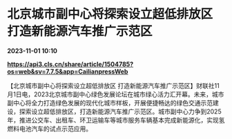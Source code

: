 # 北京城市副中心将探索设立超低排放区 打造新能源汽车推广示范区

**2023-11-01 10:10**

**https://api3.cls.cn/share/article/1504785?os=web&sv=7.7.5&app=CailianpressWeb**

【北京城市副中心将探索设立超低排放区 打造新能源汽车推广示范区】财联社11月1日电，2023北京城市副中心绿色发展论坛在城市绿心活力汇开幕。未来，城市副中心将全力打造绿色发展的现代化城市样板，开展便捷畅达的绿色交通示范建设，探索设立超低排放区，打造新能源汽车推广示范区。城市副中心力争到2025年，推进公交车、出租车、环卫运输车等城市服务车辆基本完成新能源化，实现氢燃料电池汽车的试点示范应用。